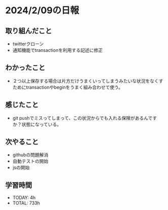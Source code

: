 # 2024/2/09の日報

## 取り組んだこと
- twitterクローン
- 通知機能でtransactionを利用する記述に修正


## わかったこと
- ２つ以上保存する場合は片方だけうまくいってしまうみたいな状況をなくすためにtransactionやbeginをうまく組み合わせて使う。

## 感じたこと
- git pushでミスってしまって、この状況からでも入れる保険があるんですか？状態になっている。


## 次やること
- githubの問題解消
- 自動テストの開始
- jsの開始


## 学習時間
- TODAY: 4h
- TOTAL: 733h
